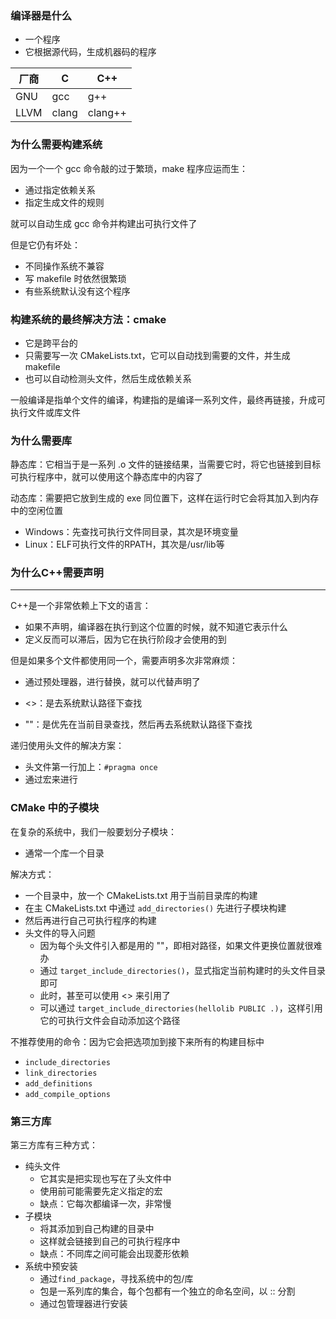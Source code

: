 ### 编译器是什么

- 一个程序
- 它根据源代码，生成机器码的程序

|厂商|C|C++|
|---|---|---|
|GNU|gcc|g++|
|LLVM|clang|clang++|

### 为什么需要构建系统

因为一个一个 gcc 命令敲的过于繁琐，make 程序应运而生：
- 通过指定依赖关系
- 指定生成文件的规则

就可以自动生成 gcc 命令并构建出可执行文件了

但是它仍有坏处：
- 不同操作系统不兼容
- 写 makefile 时依然很繁琐
- 有些系统默认没有这个程序

### 构建系统的最终解决方法：cmake

- 它是跨平台的
- 只需要写一次 CMakeLists.txt，它可以自动找到需要的文件，并生成 makefile
- 也可以自动检测头文件，然后生成依赖关系

一般编译是指单个文件的编译，构建指的是编译一系列文件，最终再链接，升成可执行文件或库文件

### 为什么需要库

静态库：它相当于是一系列 .o 文件的链接结果，当需要它时，将它也链接到目标可执行程序中，就可以使用这个静态库中的内容了

动态库：需要把它放到生成的 exe 同位置下，这样在运行时它会将其加入到内存中的空闲位置
- Windows：先查找可执行文件同目录，其次是环境变量
- Linux：ELF可执行文件的RPATH，其次是/usr/lib等

### 为什么C++需要声明
---

C++是一个非常依赖上下文的语言：
- 如果不声明，编译器在执行到这个位置的时候，就不知道它表示什么
- 定义反而可以滞后，因为它在执行阶段才会使用的到

但是如果多个文件都使用同一个，需要声明多次非常麻烦：
- 通过预处理器，进行替换，就可以代替声明了

- \<>：是去系统默认路径下查找
- ""：是优先在当前目录查找，然后再去系统默认路径下查找

递归使用头文件的解决方案：
- 头文件第一行加上：`#pragma once`
- 通过宏来进行

### CMake 中的子模块

在复杂的系统中，我们一般要划分子模块：
- 通常一个库一个目录

解决方式：
- 一个目录中，放一个 CMakeLists.txt 用于当前目录库的构建
- 在主 CMakeLists.txt 中通过 `add_directories()` 先进行子模块构建
- 然后再进行自己可执行程序的构建
- 头文件的导入问题
	- 因为每个头文件引入都是用的 ""，即相对路径，如果文件更换位置就很难办
	- 通过 `target_include_directories()`，显式指定当前构建时的头文件目录即可
	- 此时，甚至可以使用 <> 来引用了
	- 可以通过 `target_include_directories(hellolib PUBLIC .)`，这样引用它的可执行文件会自动添加这个路径

不推荐使用的命令：因为它会把选项加到接下来所有的构建目标中
- `include_directories`
- `link_directories`
- `add_definitions`
- `add_compile_options`

### 第三方库

第三方库有三种方式：
- 纯头文件
	- 它其实是把实现也写在了头文件中
	- 使用前可能需要先定义指定的宏
	- 缺点：它每次都编译一次，非常慢 
- 子模块
	- 将其添加到自己构建的目录中
	- 这样就会链接到自己的可执行程序中
	- 缺点：不同库之间可能会出现菱形依赖
- 系统中预安装
	- 通过`find_package`，寻找系统中的包/库
	- 包是一系列库的集合，每个包都有一个独立的命名空间，以 :: 分割
	- 通过包管理器进行安装